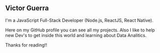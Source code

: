 ## Victor Guerra

I'm a JavaScript Full-Stack Developer (Node.js, ReactJS, React Native).

Here on my GitHub profile you can see all my projects. Also I like to help new Dev's to get inside this world and learning about Data Analitics.

Thanks for reading!!
